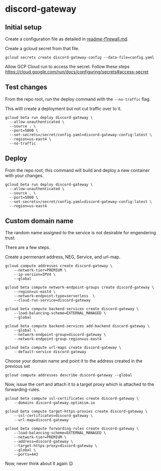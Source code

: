 # discord-gateway

## Initial setup
Create a configuration file as detailed in [readme-f1rewall.md](readme-f1rewall.md).

Create a gcloud secret from that file.
```
gcloud secrets create discord-gateway-config --data-file=config.yaml
```

Allow GCP Cloud run to access the secret.
Follow these steps https://cloud.google.com/run/docs/configuring/secrets#access-secret

## Test changes

From the repo root, run the deploy command with the `--no-traffic` flag.

This willl create a deployment but not cut traffic over to it.
```
gcloud beta run deploy discord-gateway \
  --allow-unauthenticated \
  --source . \
  --port=5000 \
  --set-secrets=/secret/config.yaml=discord-gateway-config:latest \
  --region=us-east4 \
  --no-traffic
```

## Deploy

From the repo root, this command will build and deploy a new container with your changes.

```
gcloud beta run deploy discord-gateway \
  --allow-unauthenticated \
  --source . \
  --port=5000 \
  --set-secrets=/secret/config.yaml=discord-gateway-config:latest \
  --region=us-east4
```

## Custom domain name

The random name assigned to the service is not desirable for engendering trust.

There are a few steps.

Create a permenant address, NEG, Service, and url-map.
```
gcloud compute addresses create discord-gateway \
    --network-tier=PREMIUM \
    --ip-version=IPV4 \
    --global

gcloud beta compute network-endpoint-groups create discord-gateway \
    --region=us-east4 \
    --network-endpoint-type=serverless  \
    --cloud-run-service=discord-gateway

gcloud beta compute backend-services create discord-gateway \
    --load-balancing-scheme=EXTERNAL_MANAGED \
    --global

gcloud beta compute backend-services add-backend discord-gateway \
    --global \
    --network-endpoint-group=discord-gateway \
    --network-endpoint-group-region=us-east4

gcloud beta compute url-maps create discord-gateway \
    --default-service discord-gateway
```

Choose your domain name and point it to the address created in the previous set
```
gcloud compute addresses describe discord-gateway --global
```

Now, issue the cert and attach it to a target proxy which is attached to the forwarding-rules.
```
gcloud beta compute ssl-certificates create discord-gateway \
    --domains discord-gateway.optimism.io

gcloud beta compute target-https-proxies create discord-gateway \
    --ssl-certificates=discord-gateway \
    --url-map=discord-gateway

gcloud beta compute forwarding-rules create discord-gateway \
    --load-balancing-scheme=EXTERNAL_MANAGED \
    --network-tier=PREMIUM \
    --address=discord-gateway \
    --target-https-proxy=discord-gateway \
    --global \
    --ports=443
```

Now, never think about it again :relieved: